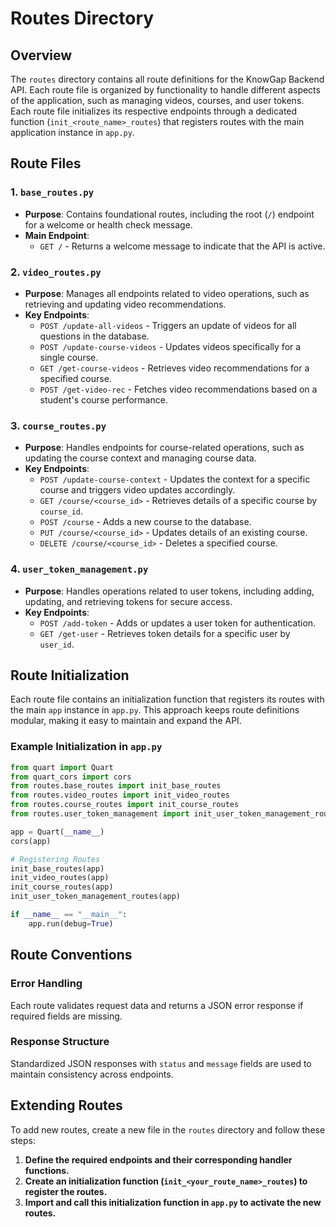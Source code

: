 # Routes Directory

## Overview

The `routes` directory contains all route definitions for the KnowGap Backend API. Each route file is organized by functionality to handle different aspects of the application, such as managing videos, courses, and user tokens. Each route file initializes its respective endpoints through a dedicated function (`init_<route_name>_routes`) that registers routes with the main application instance in `app.py`.

## Route Files

### 1. `base_routes.py`
- **Purpose**: Contains foundational routes, including the root (`/`) endpoint for a welcome or health check message.
- **Main Endpoint**:
  - `GET /` - Returns a welcome message to indicate that the API is active.

### 2. `video_routes.py`
- **Purpose**: Manages all endpoints related to video operations, such as retrieving and updating video recommendations.
- **Key Endpoints**:
  - `POST /update-all-videos` - Triggers an update of videos for all questions in the database.
  - `POST /update-course-videos` - Updates videos specifically for a single course.
  - `GET /get-course-videos` - Retrieves video recommendations for a specified course.
  - `POST /get-video-rec` - Fetches video recommendations based on a student's course performance.

### 3. `course_routes.py`
- **Purpose**: Handles endpoints for course-related operations, such as updating the course context and managing course data.
- **Key Endpoints**:
  - `POST /update-course-context` - Updates the context for a specific course and triggers video updates accordingly.
  - `GET /course/<course_id>` - Retrieves details of a specific course by `course_id`.
  - `POST /course` - Adds a new course to the database.
  - `PUT /course/<course_id>` - Updates details of an existing course.
  - `DELETE /course/<course_id>` - Deletes a specified course.

### 4. `user_token_management.py`
- **Purpose**: Handles operations related to user tokens, including adding, updating, and retrieving tokens for secure access.
- **Key Endpoints**:
  - `POST /add-token` - Adds or updates a user token for authentication.
  - `GET /get-user` - Retrieves token details for a specific user by `user_id`.

## Route Initialization

Each route file contains an initialization function that registers its routes with the main `app` instance in `app.py`. This approach keeps route definitions modular, making it easy to maintain and expand the API.

### Example Initialization in `app.py`

```python
from quart import Quart
from quart_cors import cors
from routes.base_routes import init_base_routes
from routes.video_routes import init_video_routes
from routes.course_routes import init_course_routes
from routes.user_token_management import init_user_token_management_routes

app = Quart(__name__)
cors(app)

# Registering Routes
init_base_routes(app)
init_video_routes(app)
init_course_routes(app)
init_user_token_management_routes(app)

if __name__ == "__main__":
    app.run(debug=True)
```
## Route Conventions

### Error Handling
Each route validates request data and returns a JSON error response if required fields are missing.

### Response Structure
Standardized JSON responses with `status` and `message` fields are used to maintain consistency across endpoints.

## Extending Routes

To add new routes, create a new file in the `routes` directory and follow these steps:

1. **Define the required endpoints and their corresponding handler functions.**
2. **Create an initialization function (`init_<your_route_name>_routes`) to register the routes.**
3. **Import and call this initialization function in `app.py` to activate the new routes.**
